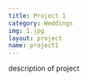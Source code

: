 ```yaml
---
title: Project 1
category: Weddings
img: 1.jpg
layout: project
name: project1
---
```


description of project